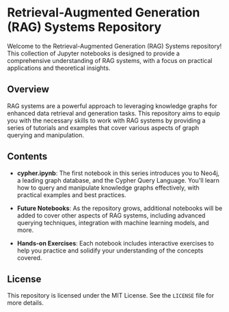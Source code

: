 # Retrieval-Augmented Generation (RAG) Systems Repository

Welcome to the Retrieval-Augmented Generation (RAG) Systems repository! This collection of Jupyter notebooks is designed to provide a comprehensive understanding of RAG systems, with a focus on practical applications and theoretical insights.

## Overview

RAG systems are a powerful approach to leveraging knowledge graphs for enhanced data retrieval and generation tasks. This repository aims to equip you with the necessary skills to work with RAG systems by providing a series of tutorials and examples that cover various aspects of graph querying and manipulation.

## Contents

- **cypher.ipynb**: The first notebook in this series introduces you to Neo4j, a leading graph database, and the Cypher Query Language. You'll learn how to query and manipulate knowledge graphs effectively, with practical examples and best practices.

- **Future Notebooks**: As the repository grows, additional notebooks will be added to cover other aspects of RAG systems, including advanced querying techniques, integration with machine learning models, and more.

- **Hands-on Exercises**: Each notebook includes interactive exercises to help you practice and solidify your understanding of the concepts covered.

## License

This repository is licensed under the MIT License. See the `LICENSE` file for more details.
